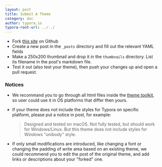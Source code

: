 ```yaml
---
layout: post
title: Submit A Theme
category: doc
author: typora.io
typora-root-url: ../../
---
```


- Fork [this site](https://github.com/typora/typora-theme-gallery) on Github
- Create a new post in the `_posts` directory and fill out the relevant YAML fields
- Make a 250x200 thumbnail and drop it in the `thumbnails` directory. List its filename in the post's markdown file.
- Test it out (also test your theme), then push your changes up and open a pull request.

### Notices

- We recommand you to go through all html files inside the [theme toolkit](https://github.com/typora/typora-theme-toolkit), so user could use it in OS platforms that differ then yours.

- If your theme does not include the styles for Typora on specific platform, please put a notice in post, for example:

  > Designed and tested on macOS. Not fully tested, but should work for Windows/Linux. But this theme does not include styles for Windows "unibody" style.
  
- If only small modifications are introduced, like changing a font or changing the padding of write area based on an existing theme, we could recommend you to edit the post of the original theme, and add links or descriptions about your "forked" one.
